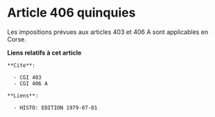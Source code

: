 # Article 406 quinquies

Les impositions prévues aux articles 403 et 406 A sont applicables en Corse.

**Liens relatifs à cet article**

	**Cite**:

	  - CGI 403
	  - CGI 406 A

	**Liens**:

	  - HISTO: EDITION 1979-07-01
